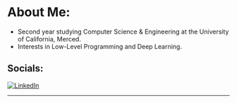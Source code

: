 # About Me:
- Second year studying Computer Science & Engineering at the University of California, Merced.
- Interests in Low-Level Programming and Deep Learning. 


## Socials:
[![LinkedIn](https://img.shields.io/badge/LinkedIn-%230077B5.svg?logo=linkedin&logoColor=white)](https://linkedin.com/in/maxxfuu) 

---
